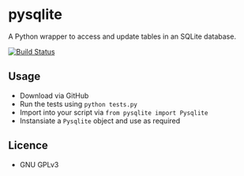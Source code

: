 # pysqlite

A Python wrapper to access and update tables in an SQLite database.

[![Build Status](https://travis-ci.org/purrcat259/pysqlite.svg?branch=master)](https://travis-ci.org/purrcat259/pysqlite)

## Usage

* Download via GitHub
* Run the tests using `python tests.py`
* Import into your script via `from pysqlite import Pysqlite`
* Instansiate a `Pysqlite` object and use as required

## Licence

* GNU GPLv3